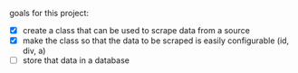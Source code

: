 goals for this project:
- [X] create a class that can be used to scrape data from a source
- [X] make the class so that the data to be scraped is easily configurable (id, div, a)
- [ ] store that data in a database
